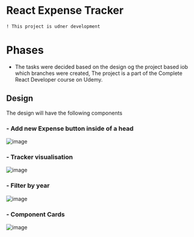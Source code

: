 # React Expense Tracker

```
! This project is udner development
```

# Phases
- The tasks were decided based on the design og the project based iob which branches were created, The project is a part of the Complete React Developer course on Udemy.
## Design
The design will have the following components
### - Add new Expense button inside of a head
![image](https://user-images.githubusercontent.com/67519229/125289819-4aa88380-e33d-11eb-8fe1-9bcf26e86f38.png)
### - Tracker visualisation
![image](https://user-images.githubusercontent.com/67519229/125289891-5d22bd00-e33d-11eb-86ab-7bda7ac5ce63.png)
### - Filter by year
![image](https://user-images.githubusercontent.com/67519229/125289962-6dd33300-e33d-11eb-9b58-f80f36e2b9f3.png)
### - Component Cards
![image](https://user-images.githubusercontent.com/67519229/125289987-762b6e00-e33d-11eb-98b0-2d3b4f8791f3.png)



